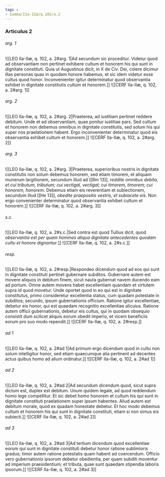 ```yaml
---
tags : 
- Summa/IIa-IIæ/q.102/a.2
---
```


### Articulus 2

###### arg. 1
![[LEO IIa-IIæ, q. 102, a. 2#arg. 1|Ad secundum sic proceditur. Videtur quod ad observantiam non pertinet exhibere cultum et honorem his qui sunt in dignitate constituti. Quia ut Augustinus dicit, in X de Civ. Dei, colere dicimur illas personas quas in quodam honore habemus, et sic idem videtur esse cultus quod honor. Inconvenienter igitur determinatur quod observantia exhibet in dignitate constitutis cultum et honorem.]]
![[CERF IIa-IIæ, q. 102, a. 2#arg. 1]]

###### arg. 2
![[LEO IIa-IIæ, q. 102, a. 2#arg. 2|Praeterea, ad iustitiam pertinet reddere debitum. Unde et ad observantiam, quae ponitur iustitiae pars. Sed cultum et honorem non debemus omnibus in dignitate constitutis, sed solum his qui super nos praelationem habent. Ergo inconvenienter determinatur quod eis observantia exhibet cultum et honorem.]]
![[CERF IIa-IIæ, q. 102, a. 2#arg. 2]]

###### arg. 3
![[LEO IIa-IIæ, q. 102, a. 2#arg. 3|Praeterea, superioribus nostris in dignitate constitutis non solum debemus honorem, sed etiam timorem, et aliquam munerum largitionem, secundum illud ad [[Rm 13]], *reddite omnibus debita, et cui tributum, tributum; cui vectigal, vectigal; cui timorem, timorem; cui honorem, honorem*. Debemus etiam eis reverentiam et subiectionem, secundum illud [[He 13]], *obedite praepositis vestris, et subiacete eis*. Non ergo convenienter determinatur quod observantia exhibet cultum et honorem.]]
![[CERF IIa-IIæ, q. 102, a. 2#arg. 3]]

###### s.c.
![[LEO IIa-IIæ, q. 102, a. 2#s.c.|Sed contra est quod Tullius dicit, quod *observantia est per quam homines aliqua dignitate antecedentes quodam cultu et honore dignantur*.]]
![[CERF IIa-IIæ, q. 102, a. 2#s.c.]]

###### resp.
![[LEO IIa-IIæ, q. 102, a. 2#resp.|Respondeo dicendum quod ad eos qui sunt in dignitate constituti pertinet gubernare subditos. Gubernare autem est movere aliquos in debitum finem, sicut nauta gubernat navem ducendo eam ad portum. Omne autem movens habet excellentiam quandam et virtutem supra id quod movetur. Unde oportet quod in eo qui est in dignitate constitutus, primo consideretur excellentia status, cum quadam potestate in subditos; secundo, ipsum gubernationis officium. Ratione igitur excellentiae, debetur eis honor, qui est quaedam recognitio excellentiae alicuius. Ratione autem officii gubernationis, debetur eis cultus, qui in quodam obsequio consistit dum scilicet aliquis eorum obedit imperio, et vicem beneficiis eorum pro suo modo rependit.]]
![[CERF IIa-IIæ, q. 102, a. 2#resp.]]

###### ad 1
![[LEO IIa-IIæ, q. 102, a. 2#ad 1|Ad primum ergo dicendum quod in cultu non solum intelligitur honor, sed etiam quaecumque alia pertinent ad decentes actus quibus homo ad alium ordinatur.]]
![[CERF IIa-IIæ, q. 102, a. 2#ad 1]]

###### ad 2
![[LEO IIa-IIæ, q. 102, a. 2#ad 2|Ad secundum dicendum quod, sicut supra dictum est, duplex est debitum. Unum quidem legale, ad quod reddendum homo lege compellitur. Et sic debet homo honorem et cultum his qui sunt in dignitate constituti praelationem super ipsum habentes. Aliud autem est debitum morale, quod ex quadam honestate debetur. Et hoc modo debemus cultum et honorem his qui sunt in dignitate constituti, etiam si non simus eis subiecti.]]
![[CERF IIa-IIæ, q. 102, a. 2#ad 2]]

###### ad 3
![[LEO IIa-IIæ, q. 102, a. 2#ad 3|Ad tertium dicendum quod excellentiae eorum qui sunt in dignitate constituti debetur honor ratione sublimioris gradus; timor autem ratione potestatis quam habent ad coercendum. Officio vero gubernationis ipsorum debetur obedientia, per quam subditi moventur ad imperium praesidentium; et tributa, quae sunt quaedam stipendia laboris ipsorum.]]
![[CERF IIa-IIæ, q. 102, a. 2#ad 3]]

